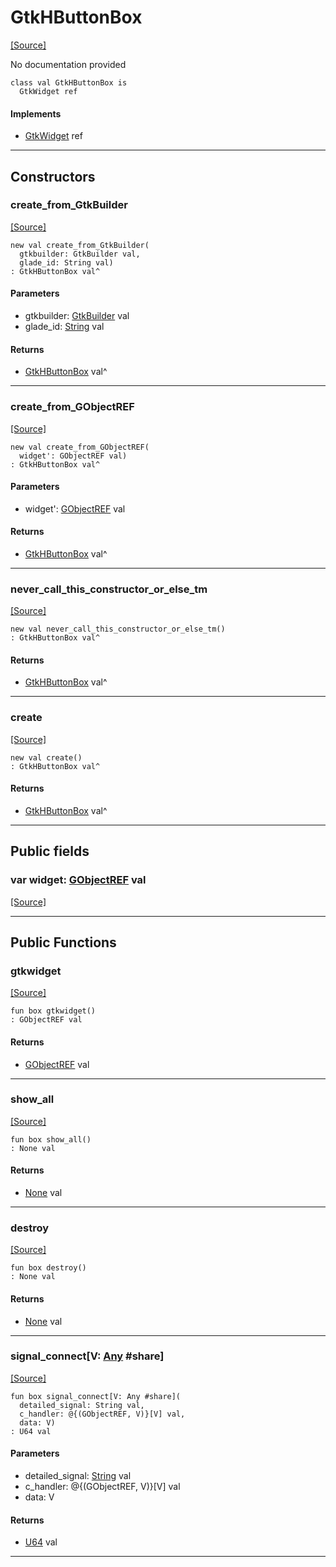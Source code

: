 # GtkHButtonBox
<span class="source-link">[[Source]](src/gtk3/GtkHButtonBox.md#L6)</span>

No documentation provided


```pony
class val GtkHButtonBox is
  GtkWidget ref
```

#### Implements

* [GtkWidget](gtk3-GtkWidget.md) ref

---

## Constructors

### create_from_GtkBuilder
<span class="source-link">[[Source]](src/gtk3/GtkHButtonBox.md#L14)</span>


```pony
new val create_from_GtkBuilder(
  gtkbuilder: GtkBuilder val,
  glade_id: String val)
: GtkHButtonBox val^
```
#### Parameters

*   gtkbuilder: [GtkBuilder](gtk3-GtkBuilder.md) val
*   glade_id: [String](builtin-String.md) val

#### Returns

* [GtkHButtonBox](gtk3-GtkHButtonBox.md) val^

---

### create_from_GObjectREF
<span class="source-link">[[Source]](src/gtk3/GtkHButtonBox.md#L17)</span>


```pony
new val create_from_GObjectREF(
  widget': GObjectREF val)
: GtkHButtonBox val^
```
#### Parameters

*   widget': [GObjectREF](gtk3-..-gobject-GObjectREF.md) val

#### Returns

* [GtkHButtonBox](gtk3-GtkHButtonBox.md) val^

---

### never_call_this_constructor_or_else_tm
<span class="source-link">[[Source]](src/gtk3/GtkHButtonBox.md#L20)</span>


```pony
new val never_call_this_constructor_or_else_tm()
: GtkHButtonBox val^
```

#### Returns

* [GtkHButtonBox](gtk3-GtkHButtonBox.md) val^

---

### create
<span class="source-link">[[Source]](src/gtk3/GtkHButtonBox.md#L24)</span>


```pony
new val create()
: GtkHButtonBox val^
```

#### Returns

* [GtkHButtonBox](gtk3-GtkHButtonBox.md) val^

---

## Public fields

### var widget: [GObjectREF](gtk3-..-gobject-GObjectREF.md) val
<span class="source-link">[[Source]](src/gtk3/GtkHButtonBox.md#L10)</span>



---

## Public Functions

### gtkwidget
<span class="source-link">[[Source]](src/gtk3/GtkHButtonBox.md#L12)</span>


```pony
fun box gtkwidget()
: GObjectREF val
```

#### Returns

* [GObjectREF](gtk3-..-gobject-GObjectREF.md) val

---

### show_all
<span class="source-link">[[Source]](src/gtk3/GtkWidget.md#L4)</span>


```pony
fun box show_all()
: None val
```

#### Returns

* [None](builtin-None.md) val

---

### destroy
<span class="source-link">[[Source]](src/gtk3/GtkWidget.md#L7)</span>


```pony
fun box destroy()
: None val
```

#### Returns

* [None](builtin-None.md) val

---

### signal_connect\[V: [Any](builtin-Any.md) #share\]
<span class="source-link">[[Source]](src/gtk3/GtkWidget.md#L10)</span>


```pony
fun box signal_connect[V: Any #share](
  detailed_signal: String val,
  c_handler: @{(GObjectREF, V)}[V] val,
  data: V)
: U64 val
```
#### Parameters

*   detailed_signal: [String](builtin-String.md) val
*   c_handler: @{(GObjectREF, V)}[V] val
*   data: V

#### Returns

* [U64](builtin-U64.md) val

---

